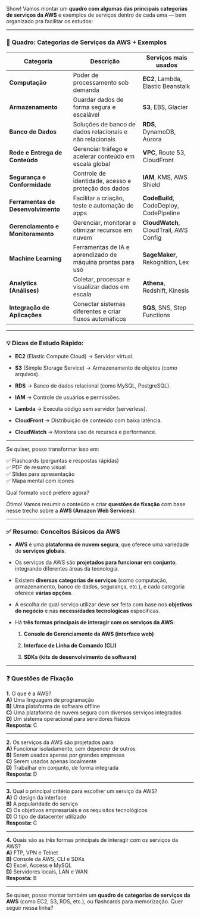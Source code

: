 Show! Vamos montar um **quadro com algumas das principais categorias de serviços da AWS** e exemplos de serviços dentro de cada uma — bem organizado pra facilitar os estudos:

---

### 🧩 **Quadro: Categorias de Serviços da AWS + Exemplos**

| **Categoria**                      | **Descrição**                                               | **Serviços mais usados**                |
| ---------------------------------- | ----------------------------------------------------------- | --------------------------------------- |
| **Computação**                     | Poder de processamento sob demanda                          | **EC2**, Lambda, Elastic Beanstalk      |
| **Armazenamento**                  | Guardar dados de forma segura e escalável                   | **S3**, EBS, Glacier                    |
| **Banco de Dados**                 | Soluções de banco de dados relacionais e não relacionais    | **RDS**, DynamoDB, Aurora               |
| **Rede e Entrega de Conteúdo**     | Gerenciar tráfego e acelerar conteúdo em escala global      | **VPC**, Route 53, CloudFront           |
| **Segurança e Conformidade**       | Controle de identidade, acesso e proteção dos dados         | **IAM**, KMS, AWS Shield                |
| **Ferramentas de Desenvolvimento** | Facilitar a criação, teste e automação de apps              | **CodeBuild**, CodeDeploy, CodePipeline |
| **Gerenciamento e Monitoramento**  | Gerenciar, monitorar e otimizar recursos em nuvem           | **CloudWatch**, CloudTrail, AWS Config  |
| **Machine Learning**               | Ferramentas de IA e aprendizado de máquina prontas para uso | **SageMaker**, Rekognition, Lex         |
| **Analytics (Análises)**           | Coletar, processar e visualizar dados em escala             | **Athena**, Redshift, Kinesis           |
| **Integração de Aplicações**       | Conectar sistemas diferentes e criar fluxos automáticos     | **SQS**, SNS, Step Functions            |

---

### 💡 Dicas de Estudo Rápido:

- **EC2** (Elastic Compute Cloud) → Servidor virtual.
    
- **S3** (Simple Storage Service) → Armazenamento de objetos (como arquivos).
    
- **RDS** → Banco de dados relacional (como MySQL, PostgreSQL).
    
- **IAM** → Controle de usuários e permissões.
    
- **Lambda** → Executa código sem servidor (serverless).
    
- **CloudFront** → Distribuição de conteúdo com baixa latência.
    
- **CloudWatch** → Monitora uso de recursos e performance.
    

---

Se quiser, posso transformar isso em:

✅ Flashcards (perguntas e respostas rápidas)  
✅ PDF de resumo visual  
✅ Slides para apresentação  
✅ Mapa mental com ícones

Qual formato você prefere agora?

Ótimo! Vamos resumir o conteúdo e criar **questões de fixação** com base nesse trecho sobre a **AWS (Amazon Web Services)**:

---

### ✅ **Resumo: Conceitos Básicos da AWS**

- **AWS** é uma **plataforma de nuvem segura**, que oferece uma variedade de **serviços globais**.
    
- Os serviços da AWS são **projetados para funcionar em conjunto**, integrando diferentes áreas da tecnologia.
    
- Existem **diversas categorias de serviços** (como computação, armazenamento, banco de dados, segurança, etc.), e cada categoria oferece **várias opções**.
    
- A escolha de qual serviço utilizar deve ser feita com base nos **objetivos do negócio** e nas **necessidades tecnológicas** específicas.
    
- Há **três formas principais de interagir com os serviços da AWS**:
    
    1. **Console de Gerenciamento da AWS (interface web)**
        
    2. **Interface de Linha de Comando (CLI)**
        
    3. **SDKs (kits de desenvolvimento de software)**
        

---

### ❓ **Questões de Fixação**

**1.** O que é a AWS?  
**A)** Uma linguagem de programação  
**B)** Uma plataforma de software offline  
**C)** Uma plataforma de nuvem segura com diversos serviços integrados  
**D)** Um sistema operacional para servidores físicos  
**Resposta:** C

---

**2.** Os serviços da AWS são projetados para:  
**A)** Funcionar isoladamente, sem depender de outros  
**B)** Serem usados apenas por grandes empresas  
**C)** Serem usados apenas localmente  
**D)** Trabalhar em conjunto, de forma integrada  
**Resposta:** D

---

**3.** Qual o principal critério para escolher um serviço da AWS?  
**A)** O design da interface  
**B)** A popularidade do serviço  
**C)** Os objetivos empresariais e os requisitos tecnológicos  
**D)** O tipo de datacenter utilizado  
**Resposta:** C

---

**4.** Quais são as três formas principais de interagir com os serviços da AWS?  
**A)** FTP, VPN e Telnet  
**B)** Console da AWS, CLI e SDKs  
**C)** Excel, Access e MySQL  
**D)** Servidores locais, LAN e WAN  
**Resposta:** B

---

Se quiser, posso montar também um **quadro de categorias de serviços da AWS** (como EC2, S3, RDS, etc.), ou flashcards para memorização. Quer seguir nessa linha?